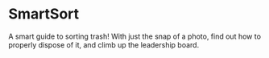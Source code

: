 # SmartSort
A smart guide to sorting trash! With just the snap of a photo, find out how to properly dispose of it, and climb up the leadership board.
